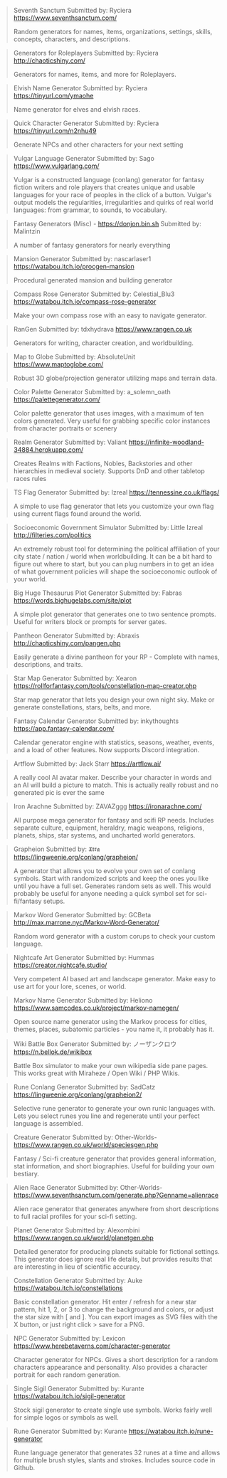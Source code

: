 > Seventh Sanctum 
> Submitted by: Ryciera 
> <https://www.seventhsanctum.com/>
>  
> Random generators for names, items, organizations, settings, skills, concepts, characters, and descriptions.

> Generators for Roleplayers
> Submitted by: Ryciera 
> <http://chaoticshiny.com/>
>  
> Generators for names, items, and more for Roleplayers.

> Elvish Name Generator
> Submitted by: Ryciera 
> <https://tinyurl.com/ymaohe>
>  
> Name generator for elves and elvish races.

> Quick Character Generator
> Submitted by: Ryciera 
> <https://tinyurl.com/n2nhu49>
>  
> Generate NPCs and other characters for your next setting

> Vulgar Language Generator
> Submitted by: Sago
> <https://www.vulgarlang.com/>
>  
> Vulgar is a constructed language (conlang) generator for fantasy fiction writers and role players that creates unique and usable languages for your race of peoples in the click of a button. Vulgar's output models the regularities, irregularities and quirks of real world languages: from grammar, to sounds, to vocabulary.

> Fantasy Generators (Misc) - https://donjon.bin.sh
> Submitted by: Malintzin
>  
> A number of fantasy generators for nearly everything

> Mansion Generator
> Submitted by: nascarlaser1
> <https://watabou.itch.io/procgen-mansion>
>  
> Procedural generated mansion and building generator

> Compass Rose Generator
> Submitted by: Celestial_Blu3
> <https://watabou.itch.io/compass-rose-generator>
>  
> Make your own compass rose with an easy to navigate generator.

> RanGen
> Submitted by: tdxhydrava
> <https://www.rangen.co.uk>
>  
> Generators for writing, character creation, and worldbuilding.

> Map to Globe
> Submitted by: AbsoluteUnit
> <https://www.maptoglobe.com/>
>  
> Robust 3D globe/projection generator utilizing maps and terrain data.

> Color Palette Generator
> Submitted by: a_solemn_oath
> <https://palettegenerator.com/>
>  
> Color palette generator that uses images, with a maximum of ten colors generated. Very useful for grabbing specific color instances from character portraits or scenery

> Realm Generator
> Submitted by: Valiant
> <https://infinite-woodland-34884.herokuapp.com/>
>  
> Creates Realms with Factions, Nobles, Backstories and other hierarchies in medieval society. Supports DnD and other tabletop races rules

> TS Flag Generator
> Submitted by: Izreal
> <https://tennessine.co.uk/flags/>
>  
> A simple to use flag generator that lets you customize your own flag using current flags found around the world.

> Socioeconomic Government Simulator
> Submitted by: Little Izreal
> <http://filteries.com/politics>
>  
> An extremely robust tool for determining the political affiliation of your city state / nation / world when worldbuilding. It can be a bit hard to figure out where to start, but you can plug numbers in to get an idea of what government policies will shape the socioeconomic outlook of your world.

> Big Huge Thesaurus Plot Generator
> Submitted by: Fabras
> <https://words.bighugelabs.com/site/plot>
> 
> A simple plot generator that generates one to two sentence prompts. Useful for writers block or prompts for server gates.

> Pantheon Generator
> Submitted by: Abraxis
> <http://chaoticshiny.com/pangen.php>
> 
> Easily generate a divine pantheon for your RP - Complete with names, descriptions, and traits.

> Star Map Generator
> Submitted by: Xearon
> <https://rollforfantasy.com/tools/constellation-map-creator.php>
> 
> Star map generator that lets you design your own night sky. Make or generate constellations, stars, belts, and more.

> Fantasy Calendar Generator
> Submitted by: inkythoughts
> <https://app.fantasy-calendar.com/>
> 
> Calendar generator engine with statistics, seasons, weather, events, and a load of other features. Now supports Discord integration. 

> Artflow
> Submitted by: Jack Starr
> <https://artflow.ai/>
> 
> A really cool AI avatar maker. Describe your character in words and an AI will build a picture to match. This is actually really robust and no generated pic is ever the same

> Iron Arachne
> Submitted by: ZAVAZggg
> <https://ironarachne.com/>
> 
> All purpose mega generator for fantasy and scifi RP needs. Includes separate culture, equipment, heraldry, magic weapons, religions, planets, ships, star systems, and uncharted world generators.

> Grapheion
> Submitted by: 𝖃𝖙𝖗𝖆
> <https://lingweenie.org/conlang/grapheion/>
> 
> A generator that allows you to evolve your own set of conlang symbols. Start with randomized scripts and keep the ones you like until you have a full set. Generates random sets as well. This would probably be useful for anyone needing a quick symbol set for sci-fi/fantasy setups.

> Markov Word Generator
> Submitted by: GCBeta
> <http://max.marrone.nyc/Markov-Word-Generator/>
> 
> Random word generator with a custom corups to check your custom language.

> Nightcafe Art Generator
> Submitted by: Hummas
> <https://creator.nightcafe.studio/>
> 
> Very competent AI based art and landscape generator. Make easy to use art for your lore, scenes, or world.

> Markov Name Generator
> Submitted by: Heliono
> <https://www.samcodes.co.uk/project/markov-namegen/>
> 
> Open source name generator using the Markov process for cities, themes, places, subatomic particles - you name it, it probably has it. 

> Wiki Battle Box Generator
> Submitted by: ノーザンクロウ
> <https://n.bellok.de/wikibox>
> 
> Battle Box simulator to make your own wikipedia side pane pages. This works great with Miraheze / Open Wiki / PHP Wikis.

> Rune Conlang Generator
> Submitted by: SadCatz
> <https://lingweenie.org/conlang/grapheion2/>
> 
> Selective rune generator to generate your own runic languages with. Lets you select runes you line and regenerate until your perfect language is assembled.

> Creature Generator
> Submitted by: Other-Worlds-
> <https://www.rangen.co.uk/world/speciesgen.php>
> 
> Fantasy / Sci-fi creature generator that provides general information, stat information, and short biographies. Useful for building your own bestiary.

> Alien Race Generator
> Submitted by: Other-Worlds-
> <https://www.seventhsanctum.com/generate.php?Genname=alienrace>
> 
> Alien race generator that generates anywhere from short descriptions to full racial profiles for your sci-fi setting. 

> Planet Generator
> Submitted by: Alexombini
> <https://www.rangen.co.uk/world/planetgen.php>
> 
> Detailed generator for producing planets suitable for fictional settings. This generator does ignore real life details, but provides results that are interesting in lieu of scientific accuracy.

> Constellation Generator
> Submitted by: Auke
> <https://watabou.itch.io/constellations>
> 
> Basic constellation generator. Hit enter / refresh for a new star pattern, hit 1, 2, or 3 to change the background and colors, or adjust the star size with [ and ]. You can export images as SVG files with the X button, or just right click > save for a PNG.

> NPC Generator
> Submitted by: Lexicon
> <https://www.herebetaverns.com/character-generator>
> 
> Character generator for NPCs. Gives a short description for a random characters appearance and personality. Also provides a character portrait for each random generation. 

> Single Sigil Generator
> Submitted by: Kurante
> <https://watabou.itch.io/sigil-generator>
> 
> Stock sigil generator to create single use symbols. Works fairly well for simple logos or symbols as well. 

> Rune Generator
> Submitted by: Kurante
> <https://watabou.itch.io/rune-generator>
> 
> Rune language generator that generates 32 runes at a time and allows for multiple brush styles, slants and strokes. Includes source code in Github.
